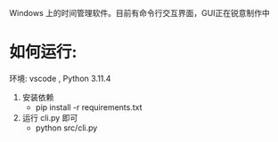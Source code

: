 Windows 上的时间管理软件。目前有命令行交互界面，GUI正在锐意制作中
  
# 如何运行:
环境: vscode , Python 3.11.4

1. 安装依赖
   - pip install -r requirements.txt
2. 运行 cli.py 即可
   - python src/cli.py
